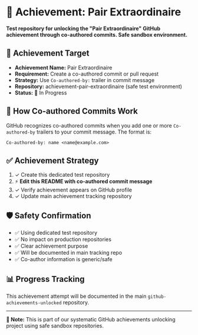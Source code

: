 # 👥 Achievement: Pair Extraordinaire

**Test repository for unlocking the "Pair Extraordinaire" GitHub achievement through co-authored commits. Safe sandbox environment.**

## 🎯 Achievement Target
- **Achievement Name:** Pair Extraordinaire
- **Requirement:** Create a co-authored commit or pull request
- **Strategy:** Use `Co-authored-by:` trailer in commit message
- **Repository:** achievement-pair-extraordinaire (safe test environment)
- **Status:** 🔄 In Progress

## 📝 How Co-authored Commits Work

GitHub recognizes co-authored commits when you add one or more `Co-authored-by` trailers to your commit message. The format is:

```
Co-authored-by: name <name@example.com>
```

## ✅ Achievement Strategy
1. ✓ Create this dedicated test repository
2. ⚡ **Edit this README with co-authored commit message**
3. ✓ Verify achievement appears on GitHub profile
4. ✓ Update main achievement tracking repository

## 🛡️ Safety Confirmation
- ✅ Using dedicated test repository  
- ✅ No impact on production repositories
- ✅ Clear achievement purpose
- ✅ Will be documented in main tracking repo
- ✅ Co-author information is generic/safe

## 📊 Progress Tracking
This achievement attempt will be documented in the main `github-achievements-unlocked` repository.

---

**📌 Note:** This is part of our systematic GitHub achievements unlocking project using safe sandbox repositories.
